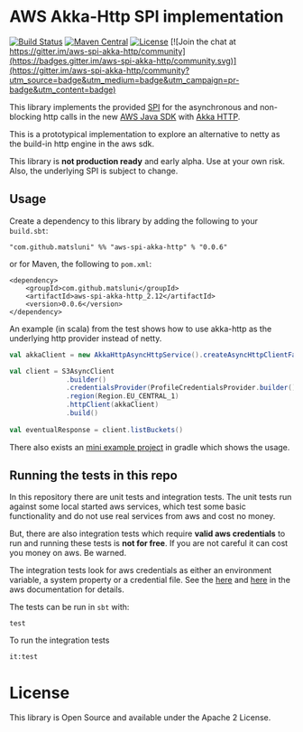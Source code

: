 # AWS Akka-Http SPI implementation 

[![Build Status](https://travis-ci.org/matsluni/aws-spi-akka-http.svg?branch=master)](https://travis-ci.org/matsluni/aws-spi-akka-http) 
[![Maven Central](https://maven-badges.herokuapp.com/maven-central/com.github.matsluni/aws-spi-akka-http_2.12/badge.svg)](https://maven-badges.herokuapp.com/maven-central/com.github.matsluni/aws-spi-akka-http_2.12)
[![License](http://img.shields.io/:license-Apache%202-brightgreen.svg)](http://www.apache.org/licenses/LICENSE-2.0.txt) [![Join the chat at https://gitter.im/aws-spi-akka-http/community](https://badges.gitter.im/aws-spi-akka-http/community.svg)](https://gitter.im/aws-spi-akka-http/community?utm_source=badge&utm_medium=badge&utm_campaign=pr-badge&utm_content=badge)

This library implements the provided [SPI](https://en.wikipedia.org/wiki/Service_provider_interface) for the asynchronous 
and non-blocking http calls in the new [AWS Java SDK](https://github.com/aws/aws-sdk-java-v2) with 
[Akka HTTP](https://github.com/akka/akka-http).

This is a prototypical implementation to explore an alternative to netty as the build-in http engine in the aws sdk.

This library is **not production ready** and early alpha. Use at your own risk. 
Also, the underlying SPI is subject to change.

## Usage

Create a dependency to this library by adding the following to your `build.sbt`:

    "com.github.matsluni" %% "aws-spi-akka-http" % "0.0.6"
    
or for Maven, the following to `pom.xml`:

```
<dependency>
    <groupId>com.github.matsluni</groupId>
    <artifactId>aws-spi-akka-http_2.12</artifactId>
    <version>0.0.6</version>
</dependency>
```

An example (in scala) from the test shows how to use akka-http as the underlying http provider instead of netty.

```scala
val akkaClient = new AkkaHttpAsyncHttpService().createAsyncHttpClientFactory().build()

val client = S3AsyncClient
              .builder()
              .credentialsProvider(ProfileCredentialsProvider.builder().build())
              .region(Region.EU_CENTRAL_1)
              .httpClient(akkaClient)
              .build()
              
val eventualResponse = client.listBuckets()
```

There also exists an [mini example project](https://github.com/matsluni/aws-spi-akka-http-example) in gradle which shows the usage.

## Running the tests in this repo

In this repository there are unit tests and integration tests. The unit tests run against some local started aws 
services, which test some basic functionality and do not use real services from aws and cost no money. 

But, there are also integration tests which require **valid aws credentials** to run and running these tests is **not for free**. 
If you are not careful it can cost you money on aws. Be warned.

The integration tests look for aws credentials as either an environment variable, a system property or a credential file.
See the [here](https://docs.aws.amazon.com/sdk-for-java/v1/developer-guide/setup-credentials.html) and 
[here](https://docs.aws.amazon.com/sdk-for-java/v1/developer-guide/credentials.html) in the aws documentation for details.

The tests can be run in `sbt` with:

    test
    
To run the integration tests

    it:test



# License
This library is Open Source and available under the Apache 2 License.
